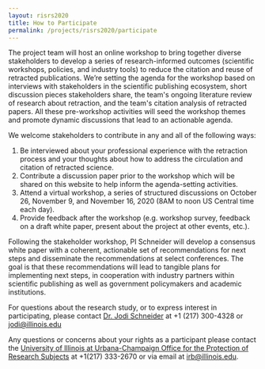 ```yaml
---
layout: risrs2020
title: How to Participate
permalink: /projects/risrs2020/participate
---
```

The project team will host an online workshop to bring together diverse stakeholders to develop a series of research-informed outcomes (scientific workshops, policies, and industry tools) to reduce the citation and reuse of retracted publications. We’re setting the agenda for the workshop based on interviews with stakeholders in the scientific publishing ecosystem, short discussion pieces stakeholders share, the team's ongoing literature review of research about retraction, and the team's citation analysis of retracted papers. All these pre-workshop activities will seed the workshop themes and promote dynamic discussions that lead to an actionable agenda. 

We welcome stakeholders to contribute in any and all of the following ways:

1. Be interviewed about your professional experience with the retraction process and your thoughts about how to address the circulation and citation of retracted science.
2. Contribute a discussion paper prior to the workshop which will be shared on this website to help inform the agenda-setting activities.
3. Attend a virtual workshop, a series of structured discussions on October 26, November 9, and November 16, 2020 (8AM to noon US Central time each day).
4. Provide feedback after the workshop (e.g. workshop survey, feedback on a draft white paper, present about the project at other events, etc.).

Following the stakeholder workshop, PI Schneider will develop a consensus white paper with a coherent, actionable set of recommendations for next steps and disseminate the recommendations at select conferences. The goal is that these recommendations will lead to tangible plans for implementing next steps, in cooperation with industry partners within scientific publishing as well as government policymakers and academic institutions. 

For questions about the research study, or to express interest in participating, please contact [Dr. Jodi Schneider](https://ischool.illinois.edu/people/jodi-schneider) at +1 (217) 300-4328 or jodi@illinois.edu

Any questions or concerns about your rights as a participant please contact the [University of Illinois at Urbana-Champaign Office for the Protection of Research Subjects](https://oprs.research.illinois.edu) at +1(217) 333-2670 or via email at irb@illinois.edu.
